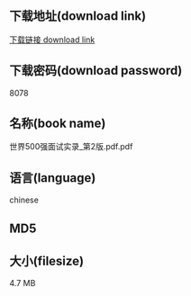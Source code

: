 ## 下载地址(download link)
[下载链接 download link](https://tutu365.netlify.app/?s=%E4%B8%96%E7%95%8C500%E5%BC%BA%E9%9D%A2%E8%AF%95%E5%AE%9E%E5%BD%95_%E7%AC%AC2%E7%89%88.pdf)

## 下载密码(download password)
8078

## 名称(book name)
世界500强面试实录_第2版.pdf.pdf

## 语言(language)
chinese

## MD5


## 大小(filesize)
4.7 MB
